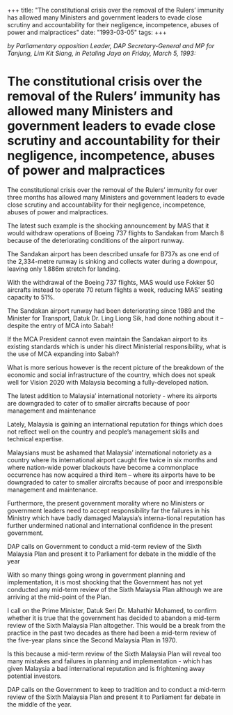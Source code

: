 +++ 
title: "The constitutional crisis over the removal of the Rulers’ immunity has allowed many Ministers and government leaders to evade close scrutiny and accountability for their negligence, incompetence, abuses of power and malpractices"
date: "1993-03-05"
tags:
+++

_by Parliamentary opposition Leader, DAP Secretary-General and MP for Tanjung, Lim Kit Siang, in Petaling Jaya on Friday, March 5, 1993:_

# The constitutional crisis over the removal of the Rulers’ immunity has allowed many Ministers and government leaders to evade close scrutiny and accountability for their negligence, incompetence, abuses of power and malpractices

The constitutional crisis over the removal of the Rulers’ immunity for over three months has allowed many Ministers and government leaders to evade close scrutiny and accountability for their negligence, incompetence, abuses of power and malpractices.</u>

The latest such example is the shocking announcement by MAS that it would withdraw operations of Boeing 737 flights to Sandakan from March 8 because of the deteriorating conditions of the airport runway.

The Sandakan airport has been described unsafe for B737s as one end of the 2,334-metre runway is sinking and collects water during a downpour, leaving only 1.886m stretch for landing.

With the withdrawal of the Boeing 737 flights, MAS would use Fokker 50 aircrafts instead to operate 70 return flights a week, reducing MAS’ seating capacity to 51%.

The Sandakan airport runway had been deteriorating since 1989 and the Minister for Transport, Datuk Dr. Ling Liong Sik, had done nothing about it – despite the entry of MCA into Sabah!

If the MCA President cannot even maintain the Sandakan airport to its existing standards which is under his direct Ministerial responsibility, what is the use of MCA expanding into Sabah?

What is more serious however is the recent picture of the breakdown of the economic and social infrastructure of the country, which does not speak well for Vision 2020 with Malaysia becoming a fully-developed nation.

The latest addition to Malaysia’ international notoriety - where its airports are downgraded to cater of to smaller aircrafts because of poor management and maintenance

Lately, Malaysia is gaining an international reputation for things which does not reflect well on the country and people’s management skills and technical expertise.

Malaysians must be ashamed that Malaysia’ international notoriety as a country where its international airport caught fire twice in six months and where nation-wide power blackouts have become a  commonplace occurrence has now acquired a third item – where its airports have to be downgraded to cater to smaller aircrafts because of poor and irresponsible management and maintenance.

Furthermore, the present government morality where no Ministers or government leaders need to accept responsibility far the failures in his Ministry which have badly damaged Malaysia’s interna-tional reputation has further undermined national and international confidence in the present government.

DAP calls on Government to conduct a mid-term review of the Sixth Malaysia Plan and present it to Parliament for debate in the middle of the year

With so many things going wrong in government planning and implementation, it is most shocking that the Government has not yet conducted any mid-term review of the Sixth Malaysia Plan although we are arriving at the mid-point of the Plan.

I call on the Prime Minister, Datuk Seri Dr. Mahathir Mohamed, to confirm whether it is true that the government has decided to abandon a mid-term review of the Sixth Malaysia Plan altogether. This would be a break from the practice in the past two decades as there had been a mid-term review of the five-year plans since the Second Malaysia Plan in 1970.

Is this because a mid-term review of the Sixth Malaysia Plan will reveal too many mistakes and failures in planning and implementation - which has given Malaysia a bad international reputation and is frightening away potential investors.

DAP calls on the Government to keep to tradition and to conduct a mid-term review of the Sixth Malaysia Plan and present it to Parliament far debate in the middle of the year.
 
